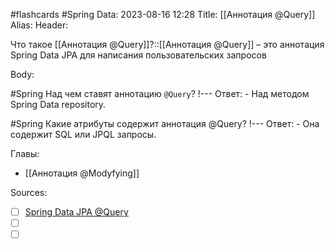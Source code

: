 #flashcards #Spring 
Data: 2023-08-16 12:28
Title: [[Аннотация @Query]]
Alias:
Header:

Что такое [[Аннотация @Query]]?::[[Аннотация @Query]] – это аннотация Spring Data JPA для написания пользовательских запросов
<!--SR:!2023-11-03,10,750-->


Body:

#Spring 
Над чем ставят аннотацию `@Query`?
!---
Ответ:
	- Над методом Spring Data repository.
<!--SR:!2023-11-03,10,425-->



#Spring 
Какие атрибуты содержит аннотация @Query?
!---
Ответ:
	- Она содержит SQL или JPQL запросы.
<!--SR:!2023-11-03,10,425-->



Главы:
- [[Аннотация @Modyfying]]


Sources:
- [ ] [Spring Data JPA @Query](https://www.baeldung.com/spring-data-jpa-query)
- [ ] []()
- [ ] []()
